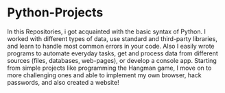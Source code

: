 # Python-Projects
In this Repositories, i got acquainted with the basic syntax of Python. I  worked with different types of data, use standard and third-party libraries, and learn to handle most common errors in your code.
Also I  easily wrote programs to automate everyday tasks, get and process data from different sources (files, databases, web-pages), or develop a console app. Starting from simple projects like programming the Hangman game, I  move on to more challenging ones and able to implement my own browser, hack passwords, and also  created a website!
